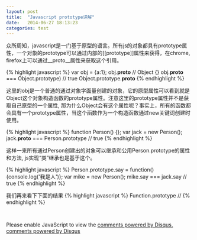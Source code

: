 ```yaml
---
layout: post
title:  "Javascript prototype详解"
date:   2014-06-27 18:13:23
categories: test
---
```





众所周知，javascript是一门基于原型的语言。所有js的对象都具有prototype属性，一个对象的prototype可以通过内部的[[prototype]]属性来获得，在chrome, firefox上可以通过__proto__属性来获取这个引用。

{% highlight javascript %}
var obj = {a:1};
obj.__proto__ // Object {}
obj.__proto__ === Object.prototype) // true
Object.prototype.__proto__ 
{% endhighlight %}

这里的obj是一个普通的通过对象字面量创建的对象，它的原型属性可以看到就是Object这个对象构造函数的prototype属性。注意这里的prototype属性并不是获取自己原型的一个属性, 那为什么Object会有这个属性呢？事实上，所有的函数都会具有一个prototype属性，当这个函数作为一个构造函数通过new关键词创建时使用。

{% highlight javascript %}
function Person() {};
var jack = new Person();
jack.__proto__ === Person.prototype // true
{% endhighlight %}

这样一来所有通过Person创建出的对象可以继承和公用Person.prototype的属性和方法, js实现“类”继承也是基于这个。

{% highlight javascript %}
Person.prototype.say  = function() {console.log('我是人')};
var mike = new Person();
mike.say === jack.say // true
{% endhighlight %}

我们再来看下下面的结果
{% highlight javascript %}
Function.prototype //
{% endhighlight %}




<div style="height: 30px"></div>

<div id="disqus_thread"></div>
<script type="text/javascript">
    /* * * CONFIGURATION VARIABLES: EDIT BEFORE PASTING INTO YOUR WEBPAGE * * */
    var disqus_shortname = 'murphy58'; // required: replace example with your forum shortname

    /* * * DON'T EDIT BELOW THIS LINE * * */
    (function() {
        var dsq = document.createElement('script'); dsq.type = 'text/javascript'; dsq.async = true;
        dsq.src = '//' + disqus_shortname + '.disqus.com/embed.js';
        (document.getElementsByTagName('head')[0] || document.getElementsByTagName('body')[0]).appendChild(dsq);
    })();
</script>
<noscript>Please enable JavaScript to view the <a href="http://disqus.com/?ref_noscript">comments powered by Disqus.</a></noscript>
<a href="http://disqus.com" class="dsq-brlink">comments powered by <span class="logo-disqus">Disqus</span></a>


